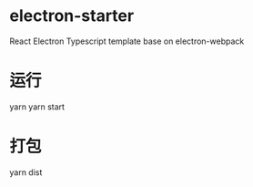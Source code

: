 # electron-starter

React Electron Typescript template base on electron-webpack

# 运行
yarn 
yarn start 

# 打包

yarn dist